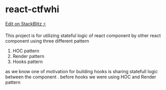 # react-ctfwhi

[Edit on StackBlitz ⚡️](https://react-ctfwhi-hoc-renderprops.stackblitz.io)

This project is for utilizing stateful logic of react component by other react component
using three different pattern

1. HOC pattern
2. Render pattern
3. Hooks pattern

as we know one of motivation for building hooks is sharing statefull logic between the component . before hooks we were using HOC and Render pattern
